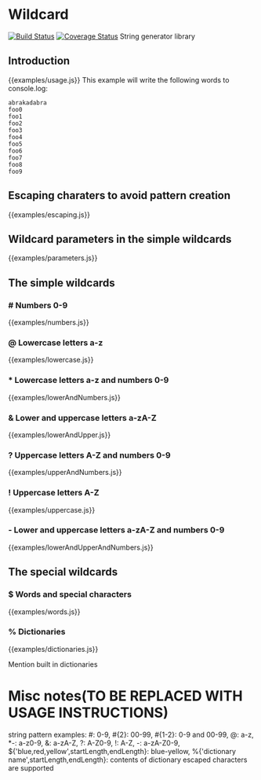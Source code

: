 # Wildcard
[![Build Status](https://travis-ci.org/JustZisGuy/wildcard.svg?branch=master)](https://travis-ci.org/JustZisGuy/wildcard)
[![Coverage Status](https://coveralls.io/repos/github/JustZisGuy/wildcard/badge.svg?branch=master)](https://coveralls.io/github/JustZisGuy/wildcard?branch=master)
String generator library

## Introduction
{{examples/usage.js}}
This example will write the following words to console.log:
```
abrakadabra
foo0
foo1
foo2
foo3
foo4
foo5
foo6
foo7
foo8
foo9
```

## Escaping charaters to avoid pattern creation
{{examples/escaping.js}}

## Wildcard parameters in the simple wildcards
{{examples/parameters.js}}

## The simple wildcards
### \# Numbers 0-9
{{examples/numbers.js}}

### @ Lowercase letters a-z
{{examples/lowercase.js}}

### * Lowercase letters a-z and numbers 0-9
{{examples/lowerAndNumbers.js}}

### & Lower and uppercase letters a-zA-Z
{{examples/lowerAndUpper.js}}

### ? Uppercase letters A-Z and numbers 0-9
{{examples/upperAndNumbers.js}}

### ! Uppercase letters A-Z
{{examples/uppercase.js}}

### - Lower and uppercase letters a-zA-Z and numbers 0-9
{{examples/lowerAndUpperAndNumbers.js}}

## The special wildcards
### $ Words and special characters
{{examples/words.js}}

### % Dictionaries
{{examples/dictionaries.js}}

Mention built in dictionaries

# Misc notes(TO BE REPLACED WITH USAGE INSTRUCTIONS)
string pattern examples:
\#: 0-9,
\#{2}: 00-99,
\#{1-2}: 0-9 and 00-99,
@: a-z,
\*-: a-z0-9,
&: a-zA-Z,
?: A-Z0-9,
!: A-Z,
-: a-zA-Z0-9,
${'blue,red,yellow',startLength,endLength}: blue-yellow,
%{'dictionary name',startLength,endLength}: contents of dictionary
escaped characters are supported
